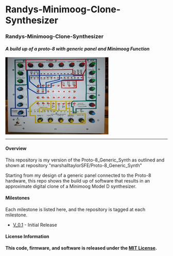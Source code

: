 # Randys-Minimoog-Clone-Synthesizer
### Randys-Minimoog-Clone-Synthesizer
#### *A build up of a proto-8 with generic panel and Minimoog Function*

<a><img src="https://github.com/azcamper/Randys-Minimoog-Clone-Synthesizer/blob/master/Documentation/P1020998%20(2).jpg" align="center" height="240" width="320" ></a>

------

#### Overview

This repository is my version of the Proto-8_Generic_Synth as outlined and shown at repository "marshalltaylorSFE/Proto-8_Generic_Synth"

Starting from my design of a generic panel connected to the Proto-8 hardware, this repo shows the build up of software that results in an approximate digital clone of a Minimoog Model D synthesizer.
 
#### Milestones

 Each milestone is listed here, and the repository is tagged at each milestone.

* [V_0.1](https://github.com/azcamper/Randys-Minimoog-Clone-Synthesizer/tree/V_0.1) - Initial Release

#### License Information

**This code, firmware, and software is released under the [MIT License](http://opensource.org/licenses/MIT).**
